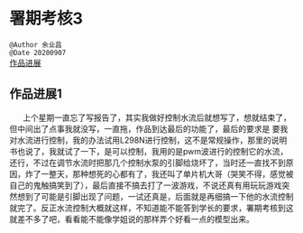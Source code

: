 # 署期考核3  
`@Author 余业昌`  
`@Date 20200907`  
[作品进展](#1)


## <a id='1'>作品进展1</a> 
&nbsp;&nbsp;&nbsp;&nbsp;&nbsp;&nbsp;上个星期一直忘了写报告了，其实我做好控制水流后就想写了，想就结束了，但中间出了点事我就没写，一直拖，作品到达最后的功能了，最后的要求是
要我对水流进行控制，我的办法试用L298N进行控制，这不是常规操作，那里的说明书也说了，我就试了一下，是可以控制，我用的是pwm波进行的控制它的水流，还行，不过在调节水流时把那几个控制水泵的引脚给烧坏了，当时还一直找不到原因，炸了一整天，那种想死的心都有了，我还叫了单片机大哥（哭笑不得，感觉被自己的鬼触搞笑到了），最后直接不搞去打了一波游戏，不说还真有用玩玩游戏突然想到了可能是引脚出现了问题，一试还真是，后面就是再细搞一下他的水流控制就完了。反正水流控制大概就这样，不知道能不能答到学长的要求，署期考核到这就差不多了吧，看看能不能像学姐说的那样弄个好看一点的模型出来。

